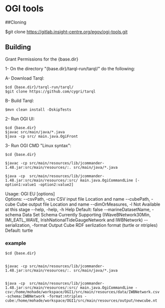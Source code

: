 # OGI tools

##Cloning 

$git clone https://gitlab.insight-centre.org/egov/ogi-tools.git

## Building

Grant Permissions for the {base.dir} 

1- On the directory "{base.dir}/tarql-run/tarql/" do the following:

   A- Download Tarql:

    $cd {base.dir}/tarql-run/tarql/
    $git clone https://github.com/cygri/tarql
    
   B- Build Tarql:

    $mvn clean install -DskipTests
    
2- Run OGI UI:

	$cd {base.dir}
	$javac src/main/java/*.java
	$java -cp src/ main.java.OgiFront

3- Run OGI CMD "Linux syntax":
	
	$cd {base.dir}
	
	$javac -cp src/main/resources/lib/jcommander-1.48.jar:src/main/resources/:. src/main/java/*.java
	
	$java -cp  src/main/resources/lib/jcommander-1.48.jar:src/main/resources/:src/ main.java.OgiCommandLine [-option1:value1 -option2:value2]
	
Usage: OGI EU [options]  
  Options:
    --csvPath, -csv
       CSV input file Location and name
    --cubePath, -cube
       Cube output file Location and name
    --dimOrMeasures, -l
       Not Available at this stage
    --help, -help, -h
       Help
       Default: false
    --marineDatasetName, -schema
       Data Set Schema Currently Supporting (IWaveBNetwork30Min, IMI_EATL_WAVE,
       IrishNationalTideGaugeNetwork and IWBNetwork)
    --serialization, -format
       Output Cube RDF serlization format (turtle or ntriples)
       Default: turtle

	
### example
	
	$cd {base.dir}
	
	
	$javac -cp src/main/resources/lib/jcommander-1.48.jar:src/main/resources/:. src/main/java/*.java
	
	
	$java -cp  src/main/resources/lib/jcommander-1.48.jar:src/main/resources/:src/ main.java.OgiCommandLine -csv:/home/mohade/workspace/OGI1/src/main/resources/data/IWBNetwork.csv -schema:IWBNetwork -format:ntriples -cube:/home/mohade/workspace/OGI1/src/main/resources/output/newcube.nt

